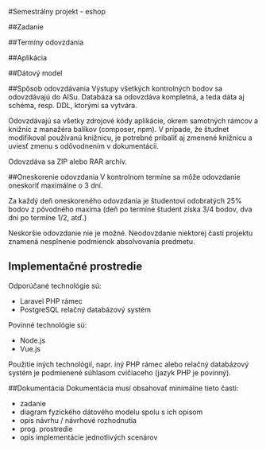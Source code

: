 #Semestrálny projekt - eshop

##Zadanie

##Termíny odovzdania


##Aplikácia


##Dátový model

##Spôsob odovzdávania
Výstupy všetkých kontrolných bodov sa odovzdávajú do AISu. Databáza sa odovzdáva kompletná, a teda dáta aj schéma, resp. DDL,  ktorými sa vytvára.

Odovzdávajú sa všetky zdrojové kódy aplikácie, okrem samotných rámcov a knižníc z manažéra balíkov (composer, npm). V prípade, že študnet modifikoval používanú knižnicu, je potrebné pribaliť aj zmenené knižnicu a uviesť zmenu s odôvodnením v dokumentácii.  

Odovzdáva sa ZIP alebo RAR archív.


##Oneskorenie odovzdania
V kontrolnom termíne sa môže odovzdanie oneskoriť maximálne o 3 dní.  

Za každý deň oneskoreného odovzdania je študentovi odobratých 25% bodov z pôvodného maxima (deň po termíne študent získa 3/4 bodov, dva dni po termíne 1/2, atď.) 

 Neskoršie odovzdanie nie je možné. Neodovzdanie niektorej časti projektu znamená nesplnenie podmienok absolvovania predmetu.

## Implementačné prostredie
Odporúčané technológie sú:
* Laravel PHP rámec
* PostgreSQL relačný databázový systém

Povinné technológie sú:
* Node.js
* Vue.js

Použitie iných technológií, napr. iný PHP rámec alebo relačný databázový systém je podmienené súhlasom cvičiaceho (jazyk PHP je povinný).


##Dokumentácia
Dokumentácia musí obsahovať minimálne tieto časti:
* zadanie
* diagram fyzického dátového modelu spolu s ich opisom
* opis návrhu / návrhové rozhodnutia
* prog. prostredie
* opis implementácie jednotlivých scenárov